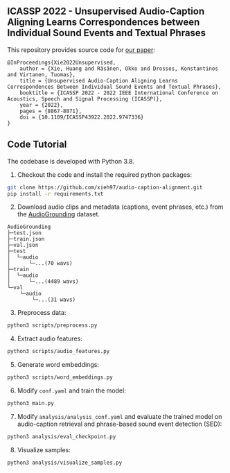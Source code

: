 ## ICASSP 2022 - Unsupervised Audio-Caption Aligning Learns Correspondences between Individual Sound Events and Textual Phrases

This repository provides source code for [our paper](https://arxiv.org/abs/2110.02939):

```
@InProceedings{Xie2022Unsupervised,
    author = {Xie, Huang and Räsänen, Okko and Drossos, Konstantinos and Virtanen, Tuomas},
    title = {Unsupervised Audio-Caption Aligning Learns Correspondences Between Individual Sound Events and Textual Phrases},
    booktitle = {ICASSP 2022 - 2022 IEEE International Conference on Acoustics, Speech and Signal Processing (ICASSP)},
    year = {2022},
    pages = {8867-8871},
    doi = {10.1109/ICASSP43922.2022.9747336}
}
```

## Code Tutorial

The codebase is developed with Python 3.8.

1. Checkout the code and install the required python packages:

```bash
git clone https://github.com/xieh97/audio-caption-alignment.git
pip install -r requirements.txt
```

2. Download audio clips and metadata (captions, event phrases, etc.) from the [AudioGrounding](https://github.com/wsntxxn/TextToAudioGrounding) dataset.

```
AudioGrounding
├─test.json
├─train.json
├─val.json
├─test
│  └─audio
│      └─...(70 wavs)
├─train
│  └─audio
│      └─...(4489 wavs)
└─val
    └─audio
        └─...(31 wavs)
```

3. Preprocess data:

```bash
python3 scripts/preprocess.py
```

4. Extract audio features:

```bash
python3 scripts/audio_features.py
```

5. Generate word embeddings:

```bash
python3 scripts/word_embeddings.py
```

6. Modify ``conf.yaml`` and train the model:

```bash
python3 main.py
```

7. Modify ``analysis/analysis_conf.yaml`` and evaluate the trained model on audio-caption retrieval and phrase-based sound event detection (SED):

```bash
python3 analysis/eval_checkpoint.py
```

8. Visualize samples:

```bash
python3 analysis/visualize_samples.py
```
